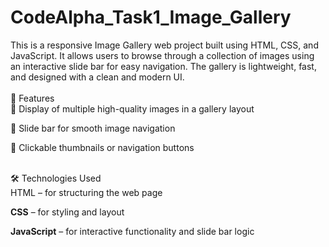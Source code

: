 # CodeAlpha_Task1_Image_Gallery
This is a responsive Image Gallery web project built using HTML, CSS, and JavaScript. It allows users to browse through a collection of images using an interactive slide bar for easy navigation. The gallery is lightweight, fast, and designed with a clean and modern UI.
<br>
<br>
🚀 Features<br>
📸 Display of multiple high-quality images in a gallery layout<br>

🔄 Slide bar for smooth image navigation<br>

🎯 Clickable thumbnails or navigation buttons<br>

<br>
🛠️ Technologies Used<br>
<b></b>HTML</b> – for structuring the web page<br>

<b>CSS</b> – for styling and layout<br>

<b>JavaScript</b> – for interactive functionality and slide bar logic
